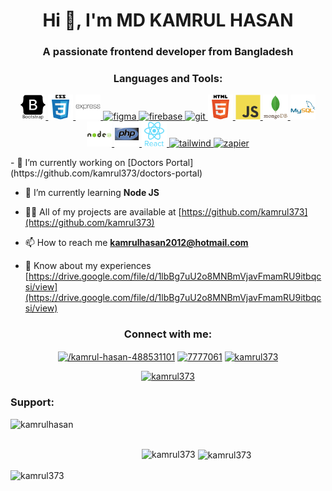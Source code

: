<h1 align="center">Hi 👋, I'm MD KAMRUL HASAN</h1>
<h3 align="center">A passionate frontend developer from Bangladesh</h3>
<h3 align="center">Languages and Tools:</h3>
<p align="center"> <a href="https://getbootstrap.com" target="_blank" rel="noreferrer"> <img src="https://raw.githubusercontent.com/devicons/devicon/master/icons/bootstrap/bootstrap-plain-wordmark.svg" alt="bootstrap" width="40" height="40"/> </a> <a href="https://www.w3schools.com/css/" target="_blank" rel="noreferrer"> <img src="https://raw.githubusercontent.com/devicons/devicon/master/icons/css3/css3-original-wordmark.svg" alt="css3" width="40" height="40"/> </a> <a href="https://expressjs.com" target="_blank" rel="noreferrer"> <img src="https://raw.githubusercontent.com/devicons/devicon/master/icons/express/express-original-wordmark.svg" alt="express" width="40" height="40"/> </a> <a href="https://www.figma.com/" target="_blank" rel="noreferrer"> <img src="https://www.vectorlogo.zone/logos/figma/figma-icon.svg" alt="figma" width="40" height="40"/> </a> <a href="https://firebase.google.com/" target="_blank" rel="noreferrer"> <img src="https://www.vectorlogo.zone/logos/firebase/firebase-icon.svg" alt="firebase" width="40" height="40"/> </a> <a href="https://git-scm.com/" target="_blank" rel="noreferrer"> <img src="https://www.vectorlogo.zone/logos/git-scm/git-scm-icon.svg" alt="git" width="40" height="40"/> </a> <a href="https://www.w3.org/html/" target="_blank" rel="noreferrer"> <img src="https://raw.githubusercontent.com/devicons/devicon/master/icons/html5/html5-original-wordmark.svg" alt="html5" width="40" height="40"/> </a> <a href="https://developer.mozilla.org/en-US/docs/Web/JavaScript" target="_blank" rel="noreferrer"> <img src="https://raw.githubusercontent.com/devicons/devicon/master/icons/javascript/javascript-original.svg" alt="javascript" width="40" height="40"/> </a> <a href="https://www.mongodb.com/" target="_blank" rel="noreferrer"> <img src="https://raw.githubusercontent.com/devicons/devicon/master/icons/mongodb/mongodb-original-wordmark.svg" alt="mongodb" width="40" height="40"/> </a> <a href="https://www.mysql.com/" target="_blank" rel="noreferrer"> <img src="https://raw.githubusercontent.com/devicons/devicon/master/icons/mysql/mysql-original-wordmark.svg" alt="mysql" width="40" height="40"/> </a> <a href="https://nodejs.org" target="_blank" rel="noreferrer"> <img src="https://raw.githubusercontent.com/devicons/devicon/master/icons/nodejs/nodejs-original-wordmark.svg" alt="nodejs" width="40" height="40"/> </a> <a href="https://www.php.net" target="_blank" rel="noreferrer"> <img src="https://raw.githubusercontent.com/devicons/devicon/master/icons/php/php-original.svg" alt="php" width="40" height="40"/> </a> <a href="https://reactjs.org/" target="_blank" rel="noreferrer"> <img src="https://raw.githubusercontent.com/devicons/devicon/master/icons/react/react-original-wordmark.svg" alt="react" width="40" height="40"/> </a> <a href="https://tailwindcss.com/" target="_blank" rel="noreferrer"> <img src="https://www.vectorlogo.zone/logos/tailwindcss/tailwindcss-icon.svg" alt="tailwind" width="40" height="40"/> </a> <a href="https://zapier.com" target="_blank" rel="noreferrer"> <img src="https://www.vectorlogo.zone/logos/zapier/zapier-icon.svg" alt="zapier" width="40" height="40"/> </a> </p>
- 🔭 I’m currently working on [Doctors Portal](https://github.com/kamrul373/doctors-portal)

- 🌱 I’m currently learning **Node JS**

- 👨‍💻 All of my projects are available at [https://github.com/kamrul373](https://github.com/kamrul373)

- 📫 How to reach me **kamrulhasan2012@hotmail.com**

- 📄 Know about my experiences [https://drive.google.com/file/d/1lbBg7uU2o8MNBmVjavFmamRU9itbqcsi/view](https://drive.google.com/file/d/1lbBg7uU2o8MNBmVjavFmamRU9itbqcsi/view)

<h3 align="center">Connect with me:</h3>
<p align="center">
<a href="https://linkedin.com/in//kamrul-hasan-488531101" target="blank"><img align="center" src="https://raw.githubusercontent.com/rahuldkjain/github-profile-readme-generator/master/src/images/icons/Social/linked-in-alt.svg" alt="/kamrul-hasan-488531101" height="30" width="40" /></a>
<a href="https://stackoverflow.com/users/7777061" target="blank"><img align="center" src="https://raw.githubusercontent.com/rahuldkjain/github-profile-readme-generator/master/src/images/icons/Social/stack-overflow.svg" alt="7777061" height="30" width="40" /></a>
<a href="https://fb.com/kamrul373" target="blank"><img align="center" src="https://raw.githubusercontent.com/rahuldkjain/github-profile-readme-generator/master/src/images/icons/Social/facebook.svg" alt="kamrul373" height="30" width="40" /></a>
</p>
<p align="center"> <a href="https://github.com/ryo-ma/github-profile-trophy"><img src="https://github-profile-trophy.vercel.app/?username=kamrul373" alt="kamrul373" /></a> </p>

<h3 align="left">Support:</h3>
<p><a href="https://www.buymeacoffee.com/kamrulhasan"> <img align="left" src="https://cdn.buymeacoffee.com/buttons/v2/default-yellow.png" height="50" width="210" alt="kamrulhasan" /></a></p><br><br>

<p><img align="left" src="https://github-readme-stats.vercel.app/api/top-langs?username=kamrul373&show_icons=true&locale=en&layout=compact" alt="kamrul373" /></p>

<p>&nbsp;<img align="center" src="https://github-readme-stats.vercel.app/api?username=kamrul373&show_icons=true&locale=en" alt="kamrul373" /></p>

<p><img align="center" src="https://github-readme-streak-stats.herokuapp.com/?user=kamrul373&" alt="kamrul373" /></p>
